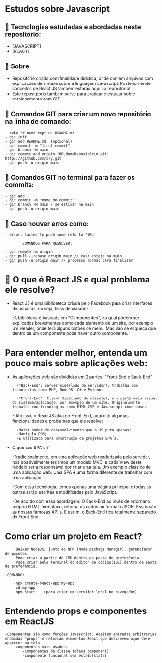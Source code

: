 # Estudos sobre Javascript

## 🚀 Tecnologias estudadas e abordadas neste repositório:
- [JAVASCRIPT]
- [REACT]

## 📝 Sobre

- Repositório criado com finalidade didática, onde contém arquivos com explicações de sintaxe sobre a linguagem Javascript. Posteriormente conceitos de React JS também estarão aqui no repositório!
- Este repositporio também serve para praticar e estudar sobre versionamento com GIT

## 📝 Comandos GIT para criar um novo repositório na linha de comando:
    - echo "# nome-rep" >> README.md
    - git init
    - git add README.md  (opcional)
    - git commit -m "first commit"
    - git branch -M main
    - git remote add origin 'URLNomeRepositório.git' https://github.com/x/y.git
    - git push -u origin main

## 📝 Comandos GIT no terminal para fazer os commits:
    - git add . 
    - git commit -m "nome do commit"
    - git branch -M main / se estiver na main
    - git push -u origin main
## 📝 Caso houver erros como:
    - error: failed to push some refs to 'URL'
    
            COMANDOS PARA RESOLVER:

    - git remote rm origin
    - git pull --rebase origin main // caso esteja na main
    - git push -u origin main // processo normal para finalizar

# 📝 O que é React JS e qual problema ele resolve?
- React JS é uma biblioeteca criada pelo Facebook para criar interfaces de usuários, ou seja, telas de usuários.
        
    -A biblioteca é baseada em "Componentes", no qual podem ser explicados brevementes como cada elemento de um site, por exemplo um Header, onde terá alguns       botões de menu. Mas não se esqueça que dentro de um componente pode haver outro componente.
    
# Para entender melhor, entenda um pouco mais sobre aplicações web:
- As aplicações web são divididas em 2 partes: "Front-End e Back-End"

        -"Back-End": Server Side(lado do servidor), trabalha com tecnologias como PHP, NodeJS, C# e Python.
        
        -"Front-End": Client Side(lado do cliente), é a parte mais visual do sistema/aplicação, por exemplo de um site. Originalmente trabalha com tecnologias como HTML,CSS e Javascript como base.

    -Dito isso, o ReactJS atua no Front-End, aqui cito algumas funcionalidades e problemas que ele resolve:
    
        -Maior poder de desenvolvimento que o JS puro apenas;
        -Manipula DOM;
        -É utilizado para construção de projetos SPA´s.


- O que são SPA´s ?
        
    -Tradicionalmente, em uma aplicação web renderizada pelo servidor, nós possivelmente teríamos um modelo MVC, e cada View deste modelo seria responsável por criar uma tela. Um exemplo clássico de uma aplicação web. Uma SPA é uma forma diferente de trabalhar com uma aplicação.

    -Com essa tecnologia, temos apenas uma página principal e todas as outras serão escritas e modificadas pelo JavaScript.
            
     -De acordo com essa abordagem: O Back-End ao invés de retornar o próprio HTML formatado, retorna os dados no formato JSON. Essas são as nossas                  famosas API's. E assim, o Back-End fica totalmente separado do Front-End. 

# Como criar um projeto em React?

        -Baixar NodeJS, junto ao NPM (Node package Manager), gerenciador de pacotes.
        -Pode criar a partir do CMD dentro da pasta de preferência.
        -Pode criar pelo terminal do editor de código(IDE) dentro da pasta de preferência.

    -COMANDO:

        -npx create-react-app my-app
        -cd my-app
        -npm start    (para criar um servidor local no navegador)

 # Entendendo props e componentes em ReactJS

    -Componentes são como funções Javascript. Aceitam entradas arbitrárias chamadas "props" e retornam elementos React que descrevem oque deve aparecer na tela.
        -Componentes mais usados:
            -Componentes de classe (class component)
            -componente funcional sem estado(state)








